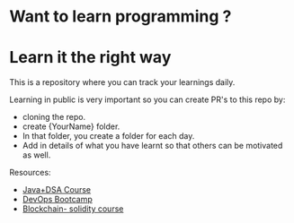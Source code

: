 # Want to learn programming ?
# Learn it the right way

This is a repository where you can track your learnings daily.

Learning in public is very important so you can create PR's to this repo by:
- cloning the repo.
- create {YourName} folder.
- In that folder, you create a folder for each day.
- Add in details of what you have learnt so that others can be motivated as well. 

Resources:
- [Java+DSA Course](https://www.youtube.com/playlist?list=PL9gnSGHSqcnr_DxHsP7AW9ftq0AtAyYqJ)
- [DevOps Bootcamp](https://www.youtube.com/playlist?list=PL9gnSGHSqcnoqBXdMwUTRod4Gi3eac2Ak)
- [Blockchain- solidity course](https://github.com/smartcontractkit/full-blockchain-solidity-course-py)

